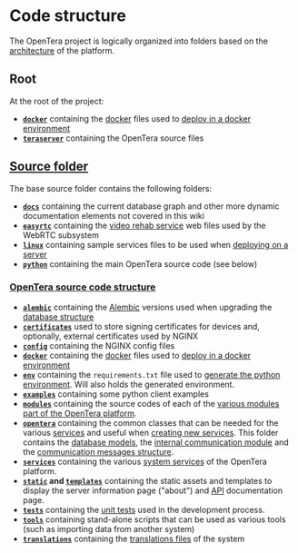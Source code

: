 # Code structure
The OpenTera project is logically organized into folders based on the [architecture](Architecture-Overview) of the platform.

## Root
At the root of the project:
* **[`docker`](https://github.com/introlab/opentera/tree/main/docker)** containing the [docker](https://www.docker.com/) files used to [deploy in a docker environment](Deployment)
* **[`teraserver`](https://github.com/introlab/opentera/tree/main/teraserver)** containing the OpenTera source files

## [Source folder](https://github.com/introlab/opentera/tree/main/teraserver)
The base source folder contains the following folders:
* **[`docs`](https://github.com/introlab/opentera/tree/main/teraserver/docs)** containing the current database graph and other more dynamic documentation elements not covered in this wiki
* **[`easyrtc`](https://github.com/introlab/opentera/tree/main/teraserver/easyrtc)** containing the [video rehab service](Videorehab-Service) web files used by the WebRTC subsystem
* **[`linux`](https://github.com/introlab/opentera/tree/main/teraserver/linux)** containing sample services files to be used when [deploying on a server](Deployment)
* **[`python`](https://github.com/introlab/opentera/tree/main/teraserver/python)** containing the main OpenTera source code (see below)

### [OpenTera source code structure](TeraServer-Service)
* **[`alembic`](https://github.com/introlab/opentera/tree/main/teraserver/python/alembic)** containing the [Alembic](https://alembic.sqlalchemy.org) versions used when upgrading the [database structure](Database-Structure)
* **[`certificates`](https://github.com/introlab/opentera/tree/main/teraserver/python/certificates)** used to store signing certificates for devices and, optionally, external certificates used by NGINX
* **[`config`](https://github.com/introlab/opentera/tree/main/teraserver/python/config)** containing the NGINX config files
* **[`docker`](https://github.com/introlab/opentera/tree/main/docker)** containing the [docker](https://www.docker.com/) files used to [deploy in a docker environment](Deployment)
* **[`env`](https://github.com/introlab/opentera/tree/main/teraserver/python/env)** containing the `requirements.txt` file used to [generate the python environment](Developers). Will also holds the generated environment.
* **[`examples`](https://github.com/introlab/opentera/tree/main/teraserver/python/examples)** containing some python client examples
* **[`modules`](https://github.com/introlab/opentera/tree/main/teraserver/python/modules)** containing the source codes of each of the [various modules part of the OpenTera platform](Architecture-Overview).
* **[`opentera`](https://github.com/introlab/opentera/tree/main/teraserver/python/opentera)** containing the common classes that can be needed for the various [services](Architecture-Overview) and useful when [creating new services](Service-Creation). This folder contains the [database models](Database-Structure), the [internal communication module](Internal-services-communication-module) and the [communication messages structure](Messages-structure).
* **[`services`](https://github.com/introlab/opentera/tree/main/teraserver/python/services)** containing the various [system services](Architecture-Overview) of the OpenTera platform.
* **[`static`](https://github.com/introlab/opentera/tree/main/teraserver/python/static) and [`templates`](https://github.com/introlab/opentera/tree/main/teraserver/python/templates)** containing the static assets and templates to display the server information page ("about") and [API](API) documentation page.
* **[`tests`](https://github.com/introlab/opentera/tree/main/teraserver/python/tests)** containing the [unit tests](Running-tests) used in the development process.
* **[`tools`](https://github.com/introlab/opentera/tree/main/teraserver/python/tools)** containing stand-alone scripts that can be used as various tools (such as importing data from another system)
* **[`translations`](https://github.com/introlab/opentera/tree/main/teraserver/python/translations)** containing the [translations files](Translations) of the system
